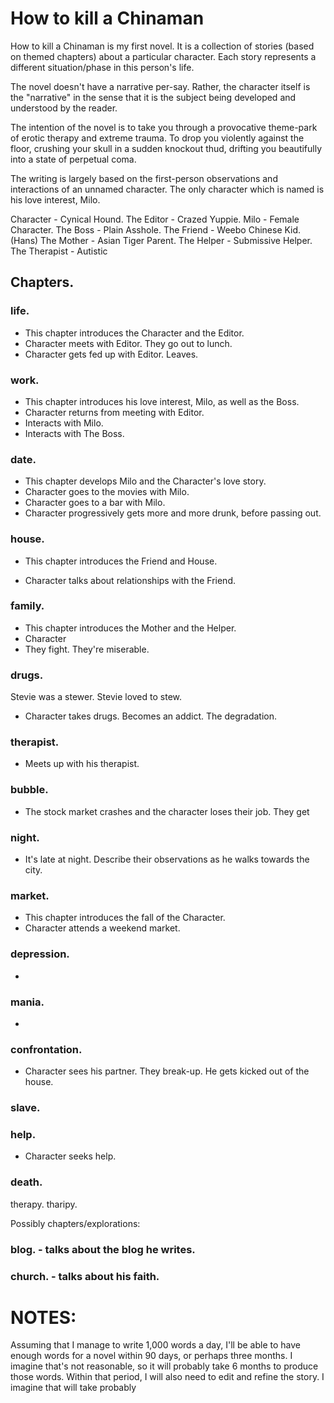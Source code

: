 # How to kill a Chinaman

How to kill a Chinaman is my first novel. It is a collection of stories (based on themed chapters) about a particular character. Each story represents a different situation/phase in this person's life.

The novel doesn't have a narrative per-say. Rather, the character itself is the "narrative" in the sense that it is the subject being developed and understood by the reader.

The intention of the novel is to take you through a provocative theme-park of erotic therapy and extreme trauma. To drop you violently against the floor, crushing your skull in a sudden knockout thud, drifting you beautifully into a state of perpetual coma.

The writing is largely based on the first-person observations and interactions of an unnamed character. The only character which is named is his love interest, Milo.

Character - Cynical Hound.
The Editor - Crazed Yuppie.
Milo - Female Character.
The Boss - Plain Asshole.
The Friend - Weebo Chinese Kid. (Hans)
The Mother - Asian Tiger Parent.
The Helper - Submissive Helper.
The Therapist - Autistic 

## Chapters.

<!-- 00 - The Setup -->

### life.

- This chapter introduces the Character and the Editor.
- Character meets with Editor. They go out to lunch.
- Character gets fed up with Editor. Leaves.

### work.

- This chapter introduces his love interest, Milo, as well as the Boss.
- Character returns from meeting with Editor.
- Interacts with Milo.
- Interacts with The Boss.

### date.

- This chapter develops Milo and the Character's love story.
- Character goes to the movies with Milo.
- Character goes to a bar with Milo.
- Character progressively gets more and more drunk, before passing out.

### house.

- This chapter introduces the Friend and House.

- Character talks about relationships with the Friend.

### family.

- This chapter introduces the Mother and the Helper.
- Character
- They fight. They're miserable.

<!-- 06 - The scandal -->

### drugs.

Stevie was a stewer. Stevie loved to stew.

- Character takes drugs. Becomes an addict. The degradation.

### therapist.

- Meets up with his therapist.


### bubble.

- The stock market crashes and the character loses their job. They get

### night.

- It's late at night. Describe their observations as he walks towards the city.


<!-- 11 -->

### market.

- This chapter introduces the fall of the Character.
- Character attends a weekend market.

### depression.

-

### mania.

-

### confrontation.

- Character sees his partner. They break-up. He gets kicked out of the house.



<!-- 16 -->

### slave.


### help.

- Character seeks help.


### death.


therapy. tharipy.

Possibly chapters/explorations:

### blog. - talks about the blog he writes.
### church. - talks about his faith.


# NOTES:

Assuming that I manage to write 1,000 words a day, I'll be able to have enough words for a novel within 90 days, or perhaps three months. I imagine that's not reasonable, so it will probably take 6 months to produce those words. Within that period, I will also need to edit and refine the story. I imagine that will take probably